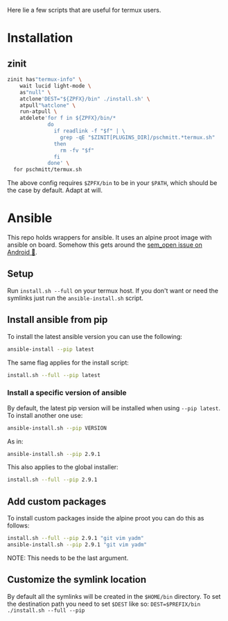 Here lie a few scripts that are useful for termux users.

# Installation

## zinit

```bash
zinit has"termux-info" \
    wait lucid light-mode \
    as"null" \
    atclone'DEST="${ZPFX}/bin" ./install.sh' \
    atpull"%atclone" \
    run-atpull \
    atdelete'for f in ${ZPFX}/bin/*
             do
               if readlink -f "$f" | \
                 grep -qE "$ZINIT[PLUGINS_DIR]/pschmitt.*termux.sh"
               then
                 rm -fv "$f"
               fi
             done' \
  for pschmitt/termux.sh
```

The above config requires `$ZPFX/bin` to be in your `$PATH`, which should be the 
case by default. Adapt at will.

# Ansible

This repo holds wrappers for ansible. It uses an alpine proot image with
ansible on board. Somehow this gets around the
[sem_open issue on Android 🤷](https://github.com/termux/termux-packages/issues/1815).

## Setup

Run `install.sh --full` on your termux host.
If you don't want or need the symlinks just run the `ansible-install.sh` script.

## Install ansible from pip

To install the latest ansible version you can use the following: 

```bash
ansible-install --pip latest
```

The same flag applies for the install script: 

```bash
install.sh --full --pip latest
```

### Install a specific version of ansible

By default, the latest pip version will be installed when using `--pip latest`.
To install another one use:

```bash
ansible-install.sh --pip VERSION
```

As in: 

```bash
ansible-install.sh --pip 2.9.1
```

This also applies to the global installer:

```bash
install.sh --full --pip 2.9.1
```

## Add custom packages

To install custom packages inside the alpine proot you can do this as follows:

```bash
install.sh --full --pip 2.9.1 "git vim yadm"
ansible-install.sh --pip 2.9.1 "git vim yadm"
```

NOTE: This needs to be the last argument.

## Customize the symlink location

By default all the symlinks will be created in the `$HOME/bin` directory.
To set the destination path you need to set `$DEST` like so:
`DEST=$PREFIX/bin ./install.sh --full --pip`
